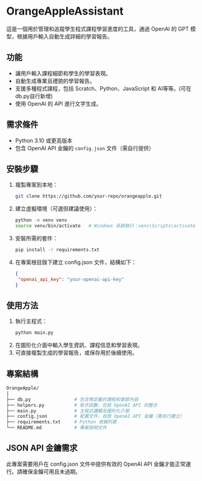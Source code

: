 # OrangeAppleAssistant

這是一個用於管理和追蹤學生程式課程學習進度的工具，通過 OpenAI 的 GPT 模型，根據用戶輸入自動生成詳細的學習報告。

## 功能
- 讓用戶輸入課程細節和學生的學習表現。
- 自動生成專業且禮貌的學習報告。
- 支援多種程式課程，包括 Scratch、Python、JavaScript 和 AI等等。(可在db.py自行新增)
- 使用 OpenAI 的 API 進行文字生成。

## 需求條件
- Python 3.10 或更高版本
- 包含 OpenAI API 金鑰的 `config.json` 文件（需自行提供）

## 安裝步驟
1. 複製專案到本地：
   ```bash
   git clone https://github.com/your-repo/orangeapple.git 
   ```
2. 建立虛擬環境（可選但建議使用）：
   ```bash
   python -m venv venv
   source venv/bin/activate   # Windows 系統執行：venv\Scripts\activate
   ```
3. 安裝所需的套件：
   ```bash
   pip install -r requirements.txt
   ```
4. 在專案根目錄下建立 config.json 文件，結構如下：
   ```json
   {
    "openai_api_key": "your-openai-api-key"
   }
   ```
## 使用方法
1.  執行主程式：
    ```bash
    python main.py
    ```
2. 在圖形化介面中輸入學生資訊、課程信息和學習表現。
3. 可直接複製生成的學習報告，或保存用於後續使用。
## 專案結構
   ```bash
  OrangeApple/
  │
  ├── db.py                # 包含預定義的課程和章節內容
  ├── helpers.py           # 助手函數，包括 OpenAI API 的整合
  ├── main.py              # 主程式邏輯及圖形化介面
  ├── config.json          # 配置文件，存放 OpenAI API 金鑰（需自行建立）
  ├── requirements.txt     # Python 依賴列表
  └── README.md            # 專案說明文件
   ```
## JSON API 金鑰需求
此專案需要用戶在 config.json 文件中提供有效的 OpenAI API 金鑰才能正常運行。請確保金鑰可用且未過期。

